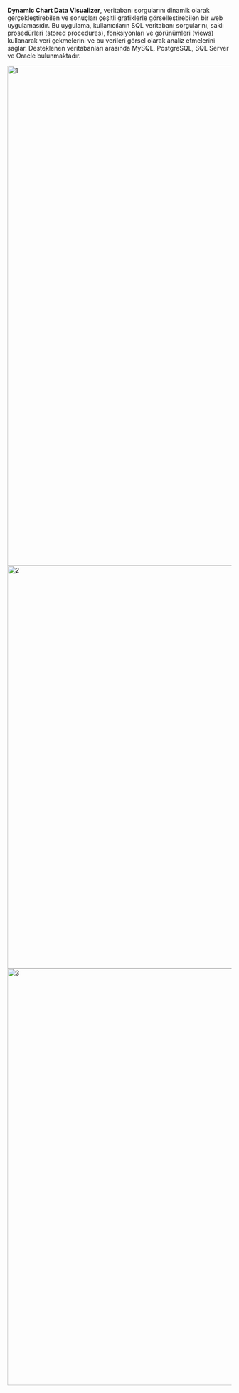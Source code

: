 **Dynamic Chart Data Visualizer**, veritabanı sorgularını dinamik olarak gerçekleştirebilen ve sonuçları çeşitli grafiklerle görselleştirebilen bir web uygulamasıdır. Bu uygulama, kullanıcıların SQL veritabanı sorgularını, saklı prosedürleri (stored procedures), fonksiyonları ve görünümleri (views) kullanarak veri çekmelerini ve bu verileri görsel olarak analiz etmelerini sağlar. Desteklenen veritabanları arasında MySQL, PostgreSQL, SQL Server ve Oracle bulunmaktadır.

<img width="1123" alt="1" src="https://github.com/user-attachments/assets/90dc5ead-dd65-415c-9e88-88a1844a1572">

<img width="905" alt="2" src="https://github.com/user-attachments/assets/76e15238-95f0-429e-85e6-0b840ada9efb">

<img width="937" alt="3" src="https://github.com/user-attachments/assets/0db24a46-1b30-4dd5-b41a-f9c2e4905fcb">
